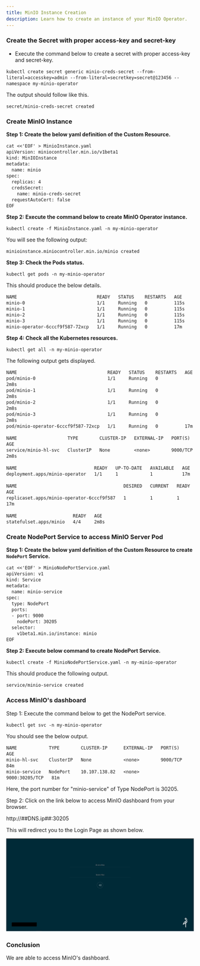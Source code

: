 ```yaml
---
title: MinIO Instance Creation
description: Learn how to create an instance of your MinIO Operator.
---
```




### Create the Secret with proper access-key and secret-key

-  Execute the command below to create a secret with proper access-key and secret-key.

```execute
kubectl create secret generic minio-creds-secret --from-literal=accesskey=admin --from-literal=secretkey=secret@123456 --namespace my-minio-operator
```

The output should follow like this.

```
secret/minio-creds-secret created
```

### Create MinIO Instance

**Step 1: Create the below yaml definition of the Custom Resource.**   

```execute
cat <<'EOF' > MinioInstance.yaml
apiVersion: miniocontroller.min.io/v1beta1
kind: MinIOInstance
metadata:
  name: minio
spec:
  replicas: 4
  credsSecret:
    name: minio-creds-secret
  requestAutoCert: false
EOF
```

**Step 2: Execute the command below to create MinIO Operator instance.**

```execute
kubectl create -f MinioInstance.yaml -n my-minio-operator
```

You will see the following output:

```
minioinstance.miniocontroller.min.io/minio created
```

**Step 3: Check the Pods status.**

```execute
kubectl get pods -n my-minio-operator
```

This should produce the below details.

```
NAME                              READY   STATUS    RESTARTS   AGE
minio-0                           1/1     Running   0          115s
minio-1                           1/1     Running   0          115s
minio-2                           1/1     Running   0          115s
minio-3                           1/1     Running   0          115s
minio-operator-6cccf9f587-72xcp   1/1     Running   0          17m
```

**Step 4:  Check all the Kubernetes resources.**

```execute
kubectl get all -n my-minio-operator
```


The following output gets displayed.

```
NAME                                  READY   STATUS    RESTARTS   AGE
pod/minio-0                           1/1     Running   0          2m8s
pod/minio-1                           1/1     Running   0          2m8s
pod/minio-2                           1/1     Running   0          2m8s
pod/minio-3                           1/1     Running   0          2m8s
pod/minio-operator-6cccf9f587-72xcp   1/1     Running   0          17m

NAME                   TYPE        CLUSTER-IP   EXTERNAL-IP   PORT(S)    AGE
service/minio-hl-svc   ClusterIP   None         <none>        9000/TCP   2m8s

NAME                             READY   UP-TO-DATE   AVAILABLE   AGE
deployment.apps/minio-operator   1/1     1            1           17m

NAME                                        DESIRED   CURRENT   READY   AGE
replicaset.apps/minio-operator-6cccf9f587   1         1         1       17m

NAME                     READY   AGE
statefulset.apps/minio   4/4     2m8s

```

### Create NodePort Service to access MinIO Server Pod 

**Step 1: Create the below yaml definition of the Custom Resource to create `NodePort` Service.**   

```execute
cat <<'EOF' > MinioNodePortService.yaml
apiVersion: v1
kind: Service
metadata:
  name: minio-service
spec:
  type: NodePort
  ports:
  - port: 9000
    nodePort: 30205
  selector:
    v1beta1.min.io/instance: minio
EOF
```

**Step 2: Execute below command to create NodePort Service.**

```execute
kubectl create -f MinioNodePortService.yaml -n my-minio-operator
```

This should produce the following output.

```
service/minio-service created
```

### Access MinIO's dashboard

Step 1: Execute the command below to get the NodePort service.

```execute
kubectl get svc -n my-minio-operator
```

You should see the below output.

```
NAME            TYPE        CLUSTER-IP      EXTERNAL-IP   PORT(S)          AGE
minio-hl-svc    ClusterIP   None            <none>        9000/TCP         84m
minio-service   NodePort    10.107.138.82   <none>        9000:30205/TCP   81m
```

Here, the port number for "minio-service" of Type NodePort is 30205.

Step 2: Click on the link below to access MinIO dashboard from your browser.

http://##DNS.ip##:30205

This will redirect you to the Login Page as shown below.

 ![](_images/login-console.PNG)


### Conclusion

We are able to access MinIO's dashboard.
